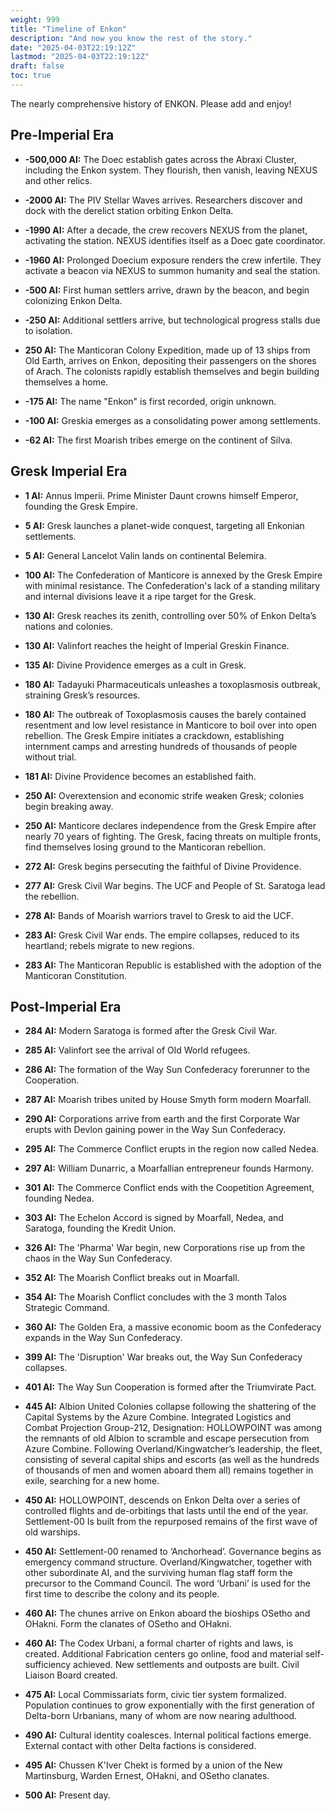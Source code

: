 ```yaml
---
weight: 999
title: "Timeline of Enkon"
description: "And now you know the rest of the story."
date: "2025-04-03T22:19:12Z"
lastmod: "2025-04-03T22:19:12Z"
draft: false
toc: true
---
```


The nearly comprehensive history of ENKON. Please add and enjoy!

## Pre-Imperial Era
- **-500,000 AI:** The Doec establish gates across the Abraxi Cluster, including the Enkon system. They flourish, then vanish, leaving NEXUS and other relics.

- **-2000 AI:** The PIV Stellar Waves arrives. Researchers discover and dock with the derelict station orbiting Enkon Delta.

- **-1990 AI:** After a decade, the crew recovers NEXUS from the planet, activating the station. NEXUS identifies itself as a Doec gate coordinator.

- **-1960 AI:** Prolonged Doecium exposure renders the crew infertile. They activate a beacon via NEXUS to summon humanity and seal the station.

- **-500 AI:** First human settlers arrive, drawn by the beacon, and begin colonizing Enkon Delta.

- **-250 AI:** Additional settlers arrive, but technological progress stalls due to isolation.

- **250 AI:** The Manticoran Colony Expedition, made up of 13 ships from Old Earth, arrives on Enkon, depositing their passengers on the shores of Arach.  The colonists rapidly establish themselves and begin building themselves a home.

- **-175 AI:** The name "Enkon" is first recorded, origin unknown.

- **-100 AI:** Greskia emerges as a consolidating power among settlements.

- **-62 AI:** The first Moarish tribes emerge on the continent of Silva.

## Gresk Imperial Era
- **1 AI:** Annus Imperii. Prime Minister Daunt crowns himself Emperor, founding the Gresk Empire.

- **5 AI:** Gresk launches a planet-wide conquest, targeting all Enkonian settlements.

- **5 AI:** General Lancelot Valin lands on continental Belemira.

- **100 AI:** The Confederation of Manticore is annexed by the Gresk Empire with minimal resistance.  The Confederation's lack of a standing military and internal divisions leave it a ripe target for the Gresk.

- **130 AI:** Gresk reaches its zenith, controlling over 50% of Enkon Delta’s nations and colonies.

- **130 AI:** Valinfort reaches the height of Imperial Greskin Finance.

- **135 AI:** Divine Providence emerges as a cult in Gresk.

- **180 AI:** Tadayuki Pharmaceuticals unleashes a toxoplasmosis outbreak, straining Gresk’s resources.

- **180 AI:** The outbreak of Toxoplasmosis causes the barely contained resentment and low level resistance in Manticore to boil over into open rebellion.  The Gresk Empire initiates a crackdown, establishing internment camps and arresting hundreds of thousands of people without trial.

- **181 AI:** Divine Providence becomes an established faith.

- **250 AI:** Overextension and economic strife weaken Gresk; colonies begin breaking away.

- **250 AI:** Manticore declares independence from the Gresk Empire after nearly 70 years of fighting.  The Gresk, facing threats on multiple fronts, find themselves losing ground to the Manticoran rebellion.

- **272 AI:** Gresk begins persecuting the faithful of Divine Providence.

- **277 AI:** Gresk Civil War begins. The UCF and People of St. Saratoga lead the rebellion.

- **278 AI:** Bands of Moarish warriors travel to Gresk to aid the UCF.

- **283 AI:** Gresk Civil War ends. The empire collapses, reduced to its heartland; rebels migrate to new regions.

- **283 AI:** The Manticoran Republic is established with the adoption of the Manticoran Constitution.

## Post-Imperial Era
- **284 AI:** Modern Saratoga is formed after the Gresk Civil War.

- **285 AI:** Valinfort see the arrival of Old World refugees.

- **286 AI:** The formation of the Way Sun Confederacy forerunner to the Cooperation.

- **287 AI:** Moarish tribes united by House Smyth form modern Moarfall.

- **290 AI:** Corporations arrive from earth and the first Corporate War erupts with Devlon gaining power in the Way Sun Confederacy.

- **295 AI:** The Commerce Conflict erupts in the region now called Nedea.

- **297 AI:** William Dunarric, a Moarfallian entrepreneur founds Harmony.

- **301 AI:** The Commerce Conflict ends with the Coopetition Agreement, founding Nedea.

- **303 AI:** The Echelon Accord is signed by Moarfall, Nedea, and Saratoga, founding the Kredit Union.

- **326 AI:** The 'Pharma' War begin, new Corporations rise up from the chaos in the Way Sun Confederacy.

- **352 AI:** The Moarish Conflict breaks out in Moarfall.

- **354 AI:** The Moarish Conflict concludes with the 3 month Talos Strategic Command.

- **360 AI:** The Golden Era, a massive economic boom as the Confederacy expands in the Way Sun Confederacy.

- **399 AI:** The 'Disruption' War breaks out, the Way Sun Confederacy collapses.

- **401 AI:** The Way Sun Cooperation is formed after the Triumvirate Pact.

- **445 AI:** Albion United Colonies collapse following the shattering of the Capital Systems by the Azure Combine. Integrated Logistics and Combat Projection Group-212, Designation: HOLLOWPOINT was among the remnants of old Albion to scramble and escape persecution from Azure Combine. Following Overland/Kingwatcher’s leadership, the fleet, consisting of several capital ships and escorts (as well as the hundreds of thousands of men and women aboard them all) remains together in exile, searching for a new home.

- **450 AI:** HOLLOWPOINT, descends on Enkon Delta over a series of controlled flights and de-orbitings that lasts until the end of the year. Settlement-00 Is built from the repurposed remains of the first wave of old warships.

- **450 AI:** Settlement-00 renamed to ‘Anchorhead’. Governance begins as emergency command structure. Overland/Kingwatcher, together with other subordinate AI, and the surviving human flag staff form the precursor to the Command Council. The word ‘Urbani’ is used for the first time to describe the colony and its people.

- **460 AI:** The chunes arrive on Enkon aboard the bioships OSetho and OHakni. Form the clanates of OSetho and OHakni.

- **460 AI:** The Codex Urbani, a formal charter of rights and laws, is created. Additional Fabrication centers go online, food and material self-sufficiency achieved. New settlements and outposts are built. Civil Liaison Board created.

- **475 AI:** Local Commissariats form, civic tier system formalized. Population continues to grow exponentially with the first generation of Delta-born Urbanians, many of whom are now nearing adulthood.

- **490 AI:** Cultural identity coalesces. Internal political factions emerge. External contact with other Delta factions is considered.

- **495 AI:** Chussen K'Iver Chekt is formed by a union of the New Martinsburg, Warden Ernest, OHakni, and OSetho clanates.



- **500 AI:** Present day.